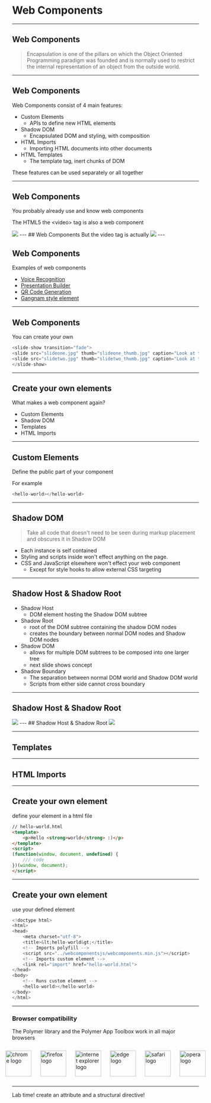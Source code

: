 # Web Components

---
## Web Components

> Encapsulation is one of the pillars on which the Object Oriented Programming paradigm was founded and is normally used to restrict the internal representation of an object from the outside world.
---
## Web Components
Web Components consist of 4 main features:

* Custom Elements 
    * APIs to define new HTML elements
* Shadow DOM 
    * Encapsulated DOM and styling, with composition
* HTML Imports 
    * Importing HTML documents into other documents
* HTML Templates 
    * The template tag, inert chunks of DOM

These features can be used separately or all together

---
## Web Components
You probably already use and know web components

The HTML5 the &lt;video&gt; tag is also a web component

<img src="images/videoelement.png" />
---
## Web Components
But the video tag is actually
<img src="images/videoshadowdom.png" />
---

## Web Components
Examples of web components
* [Voice Recognition](http://zenorocha.github.io/voice-elements/)
* [Presentation Builder](http://viniciusalmeida.github.io/ninja-presentation/#1)
* [QR Code Generation](http://educastellano.github.io/qr-code/demo/)
* [Gangnam style element](http://html5-demos.appspot.com/gangnam)

---
## Web Components
You can create your own
```js
<slide-show transition="fade">
<slide src="slideone.jpg" thumb="slideone_thumb.jpg" caption="Look at this image">
<slide src="slidetwo.jpg" thumb="slidetwo_thumb.jpg" caption="Look at this other image">
</slide-show>
```
---

## Create your own elements
What makes a web component again?
* Custom Elements
* Shadow DOM
* Templates
* HTML Imports

---
## Custom Elements
Define the public part of your component

For example

```js
<hello-world></hello-world>
```
---
## Shadow DOM

> Take all code that doesn't need to be seen during markup 
> placement and obscures it in Shadow DOM

* Each instance is self contained 
* Styling and scripts inside won't effect anything on the page. 
* CSS and JavaScript elsewhere won't effect your web component
    * Except for style hooks to allow external CSS targeting
    
---
## Shadow Host & Shadow Root

* Shadow Host
    * DOM element hosting the Shadow DOM subtree
* Shadow Root
    * root of the DOM subtree containing the shadow DOM nodes
    * creates the boundary between normal DOM nodes and Shadow DOM nodes
* Shadow DOM
    * allows for multiple DOM subtrees to be composed into one larger tree
    * next slide shows concept 
* Shadow Boundary
    * The separation between normal DOM world and Shadow DOM world
    * Scripts from either side cannot cross boundary

---
## Shadow Host & Shadow Root

<img src="images/sd_composition1.png" />
---
## Shadow Host & Shadow Root

<img src="images/sd_composition2.png" />

---
## Templates

---
## HTML Imports

---
## Create your own element
define your element in a html file

```html
// hello-world.html
<template>
    <p>Hello <strong>world</strong> :)</p>
</template>
<script>
(function(window, document, undefined) {
    /// code
})(window, document);
</script>
```

---
## Create your own element
use your defined element
```js
<!doctype html>
<html>
<head>
    <meta charset="utf-8">
    <title>&lt;hello-world&gt;</title>
    <!-- Imports polyfill -->
    <script src="../webcomponentsjs/webcomponents.min.js"></script>
    <!-- Imports custom element -->
    <link rel="import" href="hello-world.html">
</head>
<body>
    <!-- Runs custom element -->
    <hello-world></hello-world>
</body>
</html>
```
---

### Browser compatibility
The Polymer library and the Polymer App Toolbox work in all major browsers
<div style="display:flex;justify-content:center;">
          <img src="images/chrome_128x128.png" style="padding:12px" height="70" alt="chrome logo">
          <img src="images/firefox_128x128.png" style="padding:12px" height="70" alt="firefox logo">
          <img src="images/internet-explorer_128x128.png" style="padding:12px" height="70"  alt="internet explorer logo">
          <img src="images/edge_128x128.png" style="padding:12px" height="70" alt="edge logo">
          <img src="images/safari_128x128.png" style="padding:12px" height="70" alt="safari logo">
          <img src="images/opera_128x128.png" style="padding:12px" height="70" alt="opera logo">
        </div>

---
<!-- .slide: data-background="url('resources/lab2.jpg')" --> <!-- .slide: class="lab" -->
Lab time!
create an attribute and a structural directive!

```